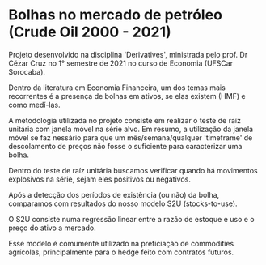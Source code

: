 # Bolhas no mercado de petróleo (Crude Oil 2000 - 2021)

Projeto desenvolvido na disciplina 'Derivatives', ministrada pelo prof. Dr Cézar Cruz no 1° semestre de 2021 no curso de Economia (UFSCar Sorocaba).

Dentro da literatura em Economia Financeira, um dos temas mais recorrentes é a presença de bolhas em ativos, se elas existem (HMF) e como medí-las.

A metodologia utilizada no projeto consiste em realizar o teste de raíz unitária com janela móvel na série alvo. Em resumo, a utilização da janela móvel se faz nessário para que um mês/semana/qualquer 'timeframe' de descolamento de preços não fosse o suficiente para caracterizar uma bolha.

Dentro do teste de raíz unitária buscamos verificar quando há movimentos explosivos na série, sejam eles positivos ou negativos.

Após a detecção dos períodos de existência (ou não) da bolha, comparamos com resultados do nosso modelo S2U (stocks-to-use).

O S2U consiste numa regressão linear entre a razão de estoque e uso e o preço do ativo a mercado.

Esse modelo é comumente utilizado na preficiação de commodities agrícolas, principalmente para o hedge feito com contratos futuros.
